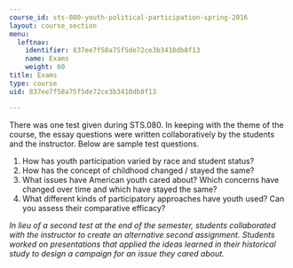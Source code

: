 ```yaml
---
course_id: sts-080-youth-political-participation-spring-2016
layout: course_section
menu:
  leftnav:
    identifier: 837ee7f58a75f5de72ce3b3410db8f13
    name: Exams
    weight: 60
title: Exams
type: course
uid: 837ee7f58a75f5de72ce3b3410db8f13

---
```


There was one test given during STS.080. In keeping with the theme of the course, the essay questions were written collaboratively by the students and the instructor. Below are sample test questions.

1.  How has youth participation varied by race and student status?
2.  How has the concept of childhood changed / stayed the same?
3.  What issues have American youth cared about? Which concerns have changed over time and which have stayed the same?
4.  What different kinds of participatory approaches have youth used? Can you assess their comparative efficacy?

  
_In lieu of a second test at the end of the semester, students collaborated with the instructor to create an alternative second assignment. Students worked on presentations that applied the ideas learned in their historical study to design a campaign for an issue they cared about._